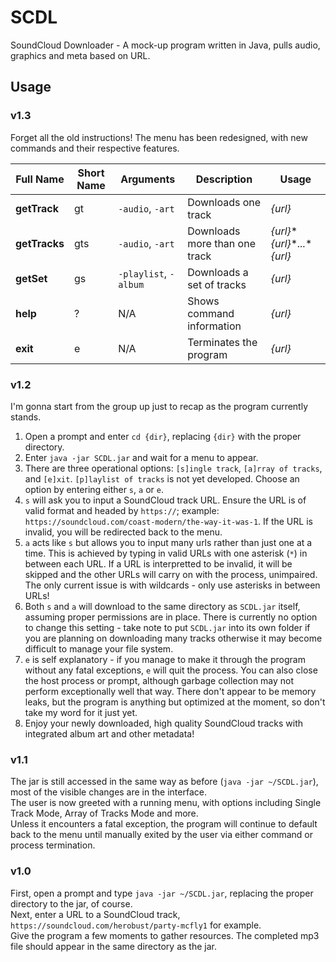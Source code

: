 # SCDL
SoundCloud Downloader - A mock-up program written in Java, pulls audio, graphics and meta based on URL.

## Usage

### v1.3

Forget all the old instructions! The menu has been redesigned, with new commands and their respective features.

Full Name | Short Name | Arguments | Description | Usage
--- | --- | --- | --- | ---
**getTrack** | gt | `-audio`, `-art` | Downloads one track | *{url}*
**getTracks** | gts | `-audio`, `-art` | Downloads more than one track | *{url}*\**{url}*\**...*\**{url}*
**getSet** | gs | `-playlist`, `-album` | Downloads a set of tracks | *{url}*
**help** | ? | N/A | Shows command information | *{url}*
**exit** | e | N/A | Terminates the program | *{url}*

### v1.2

I'm gonna start from the group up just to recap as the program currently stands.  
1. Open a prompt and enter `cd {dir}`, replacing `{dir}` with the proper directory.  
2. Enter `java -jar SCDL.jar` and wait for a menu to appear.  
3. There are three operational options: `[s]ingle track`, `[a]rray of tracks`, and `[e]xit`. `[p]laylist of tracks` is not yet developed. Choose an option by entering either `s`, `a` or `e`.  
4. `s` will ask you to input a SoundCloud track URL. Ensure the URL is of valid format and headed by `https://`; example: `https://soundcloud.com/coast-modern/the-way-it-was-1`. If the URL is invalid, you will be redirected back to the menu.  
5. `a` acts like `s` but allows you to input many urls rather than just one at a time. This is achieved by typing in valid URLs with one asterisk (`*`) in between each URL. If a URL is interpretted to be invalid, it will be skipped and the other URLs will carry on with the process, unimpaired. The only current issue is with wildcards - only use asterisks in between URLs!  
6. Both `s` and `a` will download to the same directory as `SCDL.jar` itself, assuming proper permissions are in place. There is currently no option to change this setting - take note to put `SCDL.jar` into its own folder if you are planning on downloading many tracks otherwise it may become difficult to manage your file system.  
7. `e` is self explanatory - if you manage to make it through the program without any fatal exceptions, `e` will quit the process. You can also close the host process or prompt, although garbage collection may not perform exceptionally well that way. There don't appear to be memory leaks, but the program is anything but optimized at the moment, so don't take my word for it just yet.  
8. Enjoy your newly downloaded, high quality SoundCloud tracks with integrated album art and other metadata!  

### v1.1

The jar is still accessed in the same way as before (`java -jar ~/SCDL.jar`), most of the visible changes are in the interface.  
The user is now greeted with a running menu, with options including Single Track Mode, Array of Tracks Mode and more.   
Unless it encounters a fatal exception, the program will continue to default back to the menu until manually exited by the user via either command or process termination.  

### v1.0

First, open a prompt and type `java -jar ~/SCDL.jar`, replacing the proper directory to the jar, of course.  
Next, enter a URL to a SoundCloud track, `https://soundcloud.com/herobust/party-mcfly1` for example.  
Give the program a few moments to gather resources. The completed mp3 file should appear in the same directory as the jar.  
